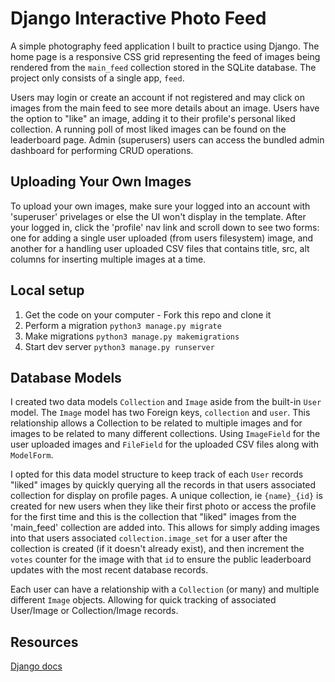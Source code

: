 # Django Interactive Photo Feed
A simple photography feed application I built to practice using Django. The home page is a responsive CSS grid representing the feed of images being rendered from the `main_feed` collection stored in the SQLite database. The project only consists of a single app, `feed`.

Users may login or create an account if not registered and may click on images from the main feed to see more details about an image. Users have the option to "like" an image, adding it to their profile's personal liked collection. A running poll of most liked images can be found on the leaderboard page. Admin (superusers) users can access the bundled admin dashboard for performing CRUD operations.

## Uploading Your Own Images
To upload your own images, make sure your logged into an account with 'superuser' privelages or else the UI won't display in the template. After your logged in, click the 'profile' nav link and scroll down to see two forms: one for adding a single user uploaded (from users filesystem) image, and another for a handling user uploaded CSV files that contains title, src, alt columns for inserting multiple images at a time.

## Local setup
1. Get the code on your computer - Fork this repo and clone it
2. Perform a migration `python3 manage.py migrate`
3. Make migrations `python3 manage.py makemigrations`
4. Start dev server `python3 manage.py runserver`

## Database Models
I created two data models `Collection` and `Image` aside from the built-in `User` model. The `Image` model has two Foreign keys, `collection` and `user`. This relationship allows a Collection to be related to multiple images and for images to be related to many different collections. Using `ImageField` for the user uploaded images and `FileField` for the uploaded CSV files along with `ModelForm`.

I opted for this data model structure to keep track of each `User` records "liked" images by quickly querying all the records in that users associated collection for display on profile pages. A unique collection, ie `{name}_{id}` is created for new users when they like their first photo or access the profile for the first time and this is the collection that "liked" images from the 'main_feed' collection are added into. This allows for simply adding images into that users associated `collection.image_set` for a user after the collection is created (if it doesn't already exist), and then increment the `votes` counter for the image with that `id` to ensure the public leaderboard updates with the most recent database records.

Each user can have a relationship with a `Collection` (or many) and multiple different `Image` objects. Allowing for quick tracking of associated User/Image or Collection/Image records.

## Resources
[Django docs](https://docs.djangoproject.com/en/3.2/)